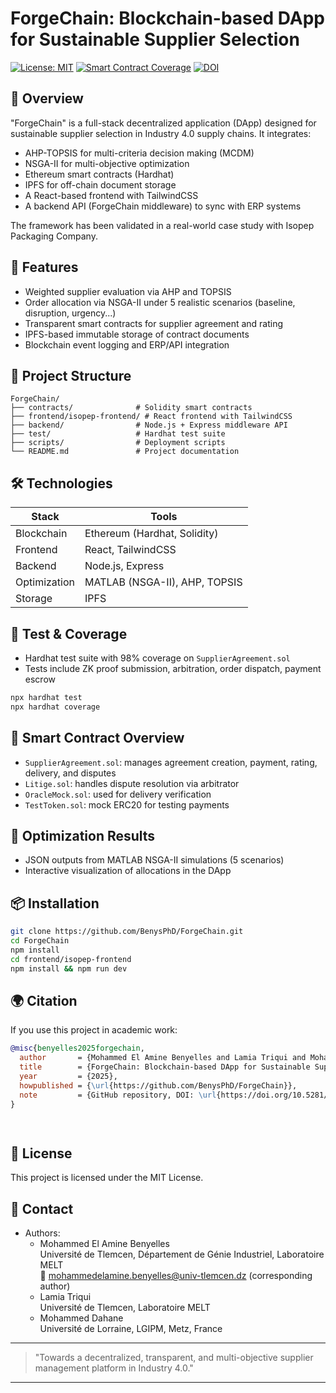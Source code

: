 # ForgeChain: Blockchain-based DApp for Sustainable Supplier Selection

[![License: MIT](https://img.shields.io/badge/License-MIT-green.svg)](LICENSE)
[![Smart Contract Coverage](https://img.shields.io/badge/Coverage-98%25-brightgreen.svg)]()
[![DOI](https://zenodo.org/badge/DOI/10.5281/zenodo.TODO.svg)](https://doi.org/10.5281/zenodo.TODO)

## 🧠 Overview
"ForgeChain" is a full-stack decentralized application (DApp) designed for sustainable supplier selection in Industry 4.0 supply chains. It integrates:

- AHP-TOPSIS for multi-criteria decision making (MCDM)
- NSGA-II for multi-objective optimization
- Ethereum smart contracts (Hardhat)
- IPFS for off-chain document storage
- A React-based frontend with TailwindCSS
- A backend API (ForgeChain middleware) to sync with ERP systems

The framework has been validated in a real-world case study with Isopep Packaging Company.

## 🚀 Features
- Weighted supplier evaluation via AHP and TOPSIS
- Order allocation via NSGA-II under 5 realistic scenarios (baseline, disruption, urgency...)
- Transparent smart contracts for supplier agreement and rating
- IPFS-based immutable storage of contract documents
- Blockchain event logging and ERP/API integration

## 📂 Project Structure
```
ForgeChain/
├── contracts/              # Solidity smart contracts
├── frontend/isopep-frontend/ # React frontend with TailwindCSS
├── backend/                # Node.js + Express middleware API
├── test/                   # Hardhat test suite
├── scripts/                # Deployment scripts
└── README.md               # Project documentation
```

## 🛠️ Technologies
| Stack        | Tools                            |
|--------------|----------------------------------|
| Blockchain   | Ethereum (Hardhat, Solidity)     |
| Frontend     | React, TailwindCSS               |
| Backend      | Node.js, Express                 |
| Optimization | MATLAB (NSGA-II), AHP, TOPSIS    |
| Storage      | IPFS                             |

## 🧪 Test & Coverage
- Hardhat test suite with 98% coverage on `SupplierAgreement.sol`
- Tests include ZK proof submission, arbitration, order dispatch, payment escrow

```bash
npx hardhat test
npx hardhat coverage
```

## 🧾 Smart Contract Overview
- `SupplierAgreement.sol`: manages agreement creation, payment, rating, delivery, and disputes
- `Litige.sol`: handles dispute resolution via arbitrator
- `OracleMock.sol`: used for delivery verification
- `TestToken.sol`: mock ERC20 for testing payments

## 🔁 Optimization Results
- JSON outputs from MATLAB NSGA-II simulations (5 scenarios)
- Interactive visualization of allocations in the DApp

## 📦 Installation
```bash
git clone https://github.com/BenysPhD/ForgeChain.git
cd ForgeChain
npm install
cd frontend/isopep-frontend
npm install && npm run dev
```

## 🌍 Citation
If you use this project in academic work:
```bibtex
@misc{benyelles2025forgechain,
  author       = {Mohammed El Amine Benyelles and Lamia Triqui and Mohammed Dahane},
  title        = {ForgeChain: Blockchain-based DApp for Sustainable Supplier Selection},
  year         = {2025},
  howpublished = {\url{https://github.com/BenysPhD/ForgeChain}},
  note         = {GitHub repository, DOI: \url{https://doi.org/10.5281/zenodo.15243177}}
}

 
```

## 📜 License
This project is licensed under the MIT License.

## 📧 Contact
- Authors:
  - Mohammed El Amine Benyelles  
    Université de Tlemcen, Département de Génie Industriel, Laboratoire MELT  
    📧 mohammedelamine.benyelles@univ-tlemcen.dz (corresponding author)
  - Lamia Triqui  
    Université de Tlemcen, Laboratoire MELT
  - Mohammed Dahane  
    Université de Lorraine, LGIPM, Metz, France


---
> "Towards a decentralized, transparent, and multi-objective supplier management platform in Industry 4.0."

---



